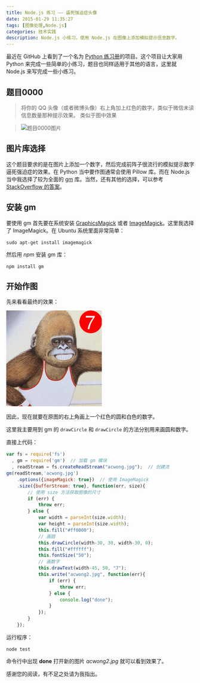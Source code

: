 ```yaml
---
title: Node.js 练习 —— 逼死强迫症头像
date: 2015-01-29 11:35:27
tags: [图像处理,Node.js]
categories: 技术实践
description: Node.js 小练习，使用 Node.js 在图像上添加模拟提示信息数字。
---
```


最近在 GitHub 上看到了一个名为 [Python 练习册](https://github.com/Show-Me-the-Code/show-me-the-code)的项目。这个项目让大家用 Python 来完成一些简单的小练习，题目也同样适用于其他的语言，这里就 Node.js 来写完成一些小练习。

<!-- more -->

## 题目0000

> 将你的 QQ 头像（或者微博头像）右上角加上红色的数字，类似于微信未读信息数量那种提示效果。 类似于图中效果

>  ![题目0000图片](https://camo.githubusercontent.com/d518d3929e4054ce2f9183b23e52908da7e5632d/687474703a2f2f692e696d6775722e636f6d2f736732646b75592e706e673f31)


## 图片库选择

这个题目要求的是在图片上添加一个数字，然后完成前阵子很流行的模拟提示数字逼死强迫症的效果。在 Python 当中要作图通常会使用 Pillow 库。而在 Node.js 当中我选择了较为全面的 [gm](http://aheckmann.github.io/gm/) 库。当然，还有其他的选择，可以参考 [StackOverflow 的答案](http://stackoverflow.com/questions/10692075/which-library-should-i-use-for-server-side-image-manipulation-on-node-js)。


## 安装 gm

要使用 gm 首先要在系统安装 [GraphicsMagick](http://www.graphicsmagick.org/) 或者 [ImageMagick](http://www.imagemagick.org/)。这里我选择了 ImageMagick。在 Ubuntu 系统里面非常简单：

```
sudo apt-get install imagemagick
```

然后用 *npm* 安装 gm 库：

```
npm install gm
```

## 开始作图

先来看看最终的效果：

![acwong_afeter](https://raw.githubusercontent.com/acwong00/node_exercise/master/0000/acwong2.jpg)

因此，现在就要在原图的右上角画上一个红色的圆和白色的数字。

这里我主要用到 gm 的 `drawCircle` 和 `drawCircle` 的方法分别用来画圆和数字。

直接上代码：

```javascript
var fs = require('fs')
  , gm = require('gm')  // 加载 gm 模块
  , readStream = fs.createReadStream("acwong.jpg");  // 创建流
gm(readStream,'acwong.jpg')
    .options({imageMagick: true})  // 使用 ImageMagick 
    .size({bufferStream: true}, function(err, size){
        // 使用 size 方法获取图像的尺寸
        if (err) {
            throw err;
        } else {
            var width = parseInt(size.width);
            var height = parseInt(size.width);
            this.fill("#ff0000");
            // 画圆
            this.drawCircle(width-30, 30, width-30, 0);
            this.fill("#ffffff");
            this.fontSize("50");
            // 画数字
            this.drawText(width-45, 50, "7");
            this.write("acwong2.jpg", function(err){
                if (err) {
                    throw err;
                } else {
                    console.log("done");
                }
            });
        }
    });
```

运行程序：

```
node test
```

命令行中出现 **done** 打开新的图片 *acwong2.jpg* 就可以看到效果了。

感谢您的阅读，有不足之处请为我指出。

